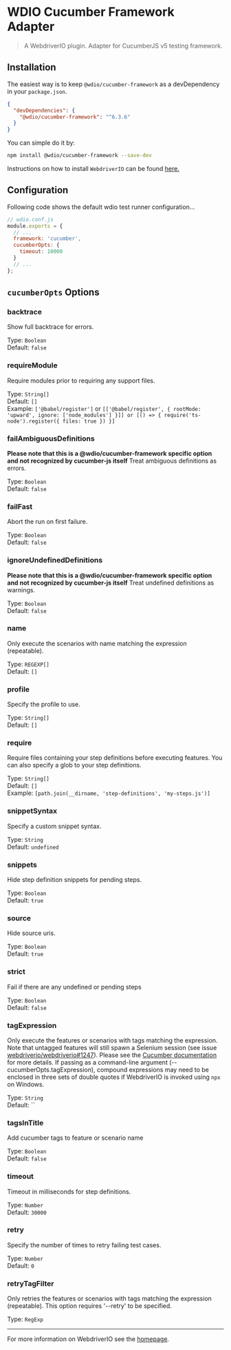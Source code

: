 WDIO Cucumber Framework Adapter
===============================

> A WebdriverIO plugin. Adapter for CucumberJS v5 testing framework.

## Installation

The easiest way is to keep `@wdio/cucumber-framework` as a devDependency in your `package.json`.

```json
{
  "devDependencies": {
    "@wdio/cucumber-framework": "^6.3.6"
  }
}
```

You can simple do it by:

```bash
npm install @wdio/cucumber-framework --save-dev
```

Instructions on how to install `WebdriverIO` can be found [here.](http://webdriver.io/guide/getstarted/install.html)

## Configuration

Following code shows the default wdio test runner configuration...

```js
// wdio.conf.js
module.exports = {
  // ...
  framework: 'cucumber',
  cucumberOpts: {
    timeout: 10000
  }
  // ...
};
```

## `cucumberOpts` Options

### backtrace
Show full backtrace for errors.

Type: `Boolean`<br>
Default: `false`

### requireModule
Require modules prior to requiring any support files.

Type: `String[]`<br>
Default: `[]`<br>
Example: `['@babel/register']` or `[['@babel/register', { rootMode: 'upward', ignore: ['node_modules'] }]] or [() => { require('ts-node').register({ files: true }) }]`

### failAmbiguousDefinitions
**Please note that this is a @wdio/cucumber-framework specific option and not recognized by cucumber-js itself**
Treat ambiguous definitions as errors.

Type: `Boolean`<br>
Default: `false`

### failFast
Abort the run on first failure.

Type: `Boolean`<br>
Default: `false`

### ignoreUndefinedDefinitions
**Please note that this is a @wdio/cucumber-framework specific option and not recognized by cucumber-js itself**
Treat undefined definitions as warnings.

Type: `Boolean`<br>
Default: `false`

### name
Only execute the scenarios with name matching the expression (repeatable).

Type: `REGEXP[]`<br>
Default: `[]`

### profile
Specify the profile to use.

Type: `String[]`<br>
Default: `[]`

### require
Require files containing your step definitions before executing features. You can also specify a glob to your step definitions.

Type: `String[]`<br>
Default: `[]`<br>
Example: `[path.join(__dirname, 'step-definitions', 'my-steps.js')]`

### snippetSyntax
Specify a custom snippet syntax.

Type: `String`<br>
Default: `undefined`

### snippets
Hide step definition snippets for pending steps.

Type: `Boolean`<br>
Default: `true`

### source
Hide source uris.

Type: `Boolean`<br>
Default: `true`

### strict
Fail if there are any undefined or pending steps

Type: `Boolean`<br>
Default: `false`

### tagExpression
Only execute the features or scenarios with tags matching the expression. Note that untagged
features will still spawn a Selenium session (see issue [webdriverio/webdriverio#1247](https://github.com/webdriverio/webdriverio/issues/1247)).
Please see the [Cucumber documentation](https://docs.cucumber.io/cucumber/api/#tag-expressions) for more details.
If passing as a command-line argument (--cucumberOpts.tagExpression), compound expressions may need to be enclosed in three sets of double quotes if WebdriverIO is invoked using `npx` on Windows.

Type: `String`<br>
Default: ``

### tagsInTitle
Add cucumber tags to feature or scenario name

Type: `Boolean`<br>
Default: `false`

### timeout
Timeout in milliseconds for step definitions.

Type: `Number`<br>
Default: `30000`

### retry
Specify the number of times to retry failing test cases.

Type: `Number`<br>
Default: `0`

### retryTagFilter
Only retries the features or scenarios with tags matching the expression (repeatable). This option requires '--retry' to be specified.

Type: `RegExp`

----

For more information on WebdriverIO see the [homepage](http://webdriver.io).

